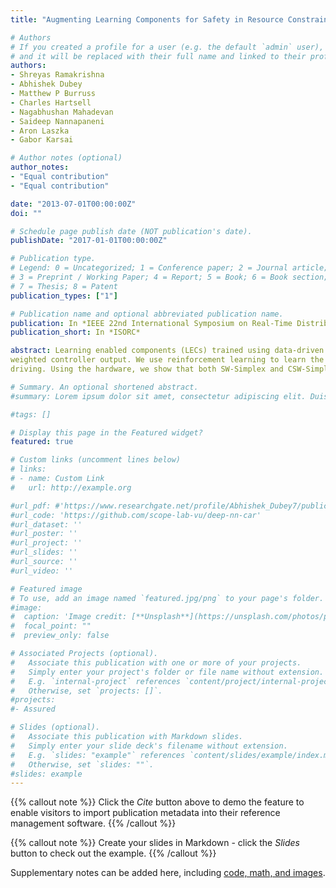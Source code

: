 ```yaml
---
title: "Augmenting Learning Components for Safety in Resource Constrained Autonomous Robots"

# Authors
# If you created a profile for a user (e.g. the default `admin` user), write the username (folder name) here 
# and it will be replaced with their full name and linked to their profile.
authors:
- Shreyas Ramakrishna
- Abhishek Dubey
- Matthew P Burruss
- Charles Hartsell
- Nagabhushan Mahadevan
- Saideep Nannapaneni
- Aron Laszka
- Gabor Karsai

# Author notes (optional)
author_notes:
- "Equal contribution"
- "Equal contribution"

date: "2013-07-01T00:00:00Z"
doi: ""

# Schedule page publish date (NOT publication's date).
publishDate: "2017-01-01T00:00:00Z"

# Publication type.
# Legend: 0 = Uncategorized; 1 = Conference paper; 2 = Journal article;
# 3 = Preprint / Working Paper; 4 = Report; 5 = Book; 6 = Book section;
# 7 = Thesis; 8 = Patent
publication_types: ["1"]

# Publication name and optional abbreviated publication name.
publication: In *IEEE 22nd International Symposium on Real-Time Distributed Computing*
publication_short: In *ISORC*

abstract: Learning enabled components (LECs) trained using data-driven algorithms are increasingly being used in autonomous robots commonly found in factories, hospitals, and educational laboratories. However, these LECs do not provide any safety guarantees, and testing them is challenging. In this paper, we introduce a framework that performs weighted simplex strategy based supervised safety control, resource management and confidence estimation of autonomous robots. Specifically, we describe two weighted simplex strategies: (a) simple weighted simplex strategy (SW-Simplex) that computes a weighted controller output by comparing the decisions between a safety supervisor and an LEC, and (b) a context-sensitive weighted simplex strategy (CSW-Simplex) that computes a context-aware
weighted controller output. We use reinforcement learning to learn the contextual weights. We also introduce a system monitor that uses the current state information and a Bayesian network model learned from past data to estimate the probability of the robotic system staying in the safe working region. To aid resource constrained robots in performing complex computations of these weighted simplex strategies, we describe a resource manager that offloads tasks to an available fog nodes. The paper also describes a hardware testbed called DeepNNCar, which is a low cost resource-constrained RC car, built to perform autonomous
driving. Using the hardware, we show that both SW-Simplex and CSW-Simplex have 40% and 60% fewer safety violations, while demonstrating higher optimized speed during indoor driving (∼ 0.40 m/s) than the original system (using only LECs)

# Summary. An optional shortened abstract.
#summary: Lorem ipsum dolor sit amet, consectetur adipiscing elit. Duis posuere tellus ac convallis placerat. Proin tincidunt magna sed ex sollicitudin condimentum.

#tags: []

# Display this page in the Featured widget?
featured: true

# Custom links (uncomment lines below)
# links:
# - name: Custom Link
#   url: http://example.org

#url_pdf: #'https://www.researchgate.net/profile/Abhishek_Dubey7/publication/332289747_Augmenting_Learning_Components_for_Safety_in_Resource_Constrained_Autonomous_Robots/l#inks/5cac166c4585157bd32d288f/Augmenting-Learning-Components-for-Safety-in-Resource-Constrained-Autonomous-Robots.pdf'
#url_code: 'https://github.com/scope-lab-vu/deep-nn-car'
#url_dataset: ''
#url_poster: ''
#url_project: ''
#url_slides: ''
#url_source: ''
#url_video: ''

# Featured image
# To use, add an image named `featured.jpg/png` to your page's folder. 
#image:
#  caption: 'Image credit: [**Unsplash**](https://unsplash.com/photos/pLCdAaMFLTE)'
#  focal_point: ""
#  preview_only: false

# Associated Projects (optional).
#   Associate this publication with one or more of your projects.
#   Simply enter your project's folder or file name without extension.
#   E.g. `internal-project` references `content/project/internal-project/index.md`.
#   Otherwise, set `projects: []`.
#projects:
#- Assured 

# Slides (optional).
#   Associate this publication with Markdown slides.
#   Simply enter your slide deck's filename without extension.
#   E.g. `slides: "example"` references `content/slides/example/index.md`.
#   Otherwise, set `slides: ""`.
#slides: example
---
```


{{% callout note %}}
Click the *Cite* button above to demo the feature to enable visitors to import publication metadata into their reference management software.
{{% /callout %}}

{{% callout note %}}
Create your slides in Markdown - click the *Slides* button to check out the example.
{{% /callout %}}

Supplementary notes can be added here, including [code, math, and images](https://wowchemy.com/docs/writing-markdown-latex/).
